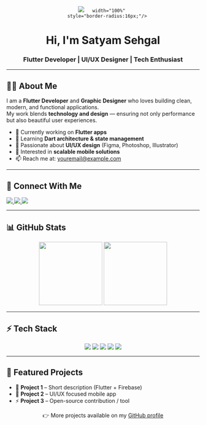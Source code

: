 <!-- Banner -->
<p align="center">
  <img src= ![💫](https://github.com/user-attachments/assets/2236c847-1f7b-4170-971c-cc060d4dd2c8)

       width="100%" 
       style="border-radius:16px;"/>
</p>

<h1 align="center">Hi, I'm <strong>Satyam Sehgal</strong></h1>
<h3 align="center">Flutter Developer | UI/UX Designer | Tech Enthusiast</h3>

---

## 🧑‍💻 About Me
I am a **Flutter Developer** and **Graphic Designer** who loves building clean, modern, and functional applications.  
My work blends **technology and design** — ensuring not only performance but also beautiful user experiences.  

- 🔭 Currently working on **Flutter apps**  
- 🌱 Learning **Dart architecture & state management**  
- 🎨 Passionate about **UI/UX design** (Figma, Photoshop, Illustrator)  
- 🚀 Interested in **scalable mobile solutions**  
- 📫 Reach me at: [youremail@example.com](mailto:youremail@example.com)  

---

## 🔗 Connect With Me
<p align="left">
  <a href="https://linkedin.com/in/yourusername" target="_blank">
    <img src="https://img.shields.io/badge/LinkedIn-0A66C2?style=for-the-badge&logo=linkedin&logoColor=white"/>
  </a>
  <a href="mailto:youremail@example.com" target="_blank">
    <img src="https://img.shields.io/badge/Email-D14836?style=for-the-badge&logo=gmail&logoColor=white"/>
  </a>
  <a href="https://your-portfolio.com" target="_blank">
    <img src="https://img.shields.io/badge/Portfolio-333?style=for-the-badge&logo=firefox&logoColor=white"/>
  </a>
</p>

---

## 📊 GitHub Stats
<p align="center">
  <img src="https://github-readme-stats.vercel.app/api?username=satyamsehgal&show_icons=true&theme=radical&border_radius=12" height="165"/>
  <img src="https://github-readme-streak-stats.herokuapp.com/?user=satyamsehgal&theme=radical&border_radius=12" height="165"/>
</p>

---

## ⚡ Tech Stack
<p align="center">
  <img src="https://img.shields.io/badge/Dart-0175C2?style=for-the-badge&logo=dart&logoColor=white"/>
  <img src="https://img.shields.io/badge/Flutter-02569B?style=for-the-badge&logo=flutter&logoColor=white"/>
  <img src="https://img.shields.io/badge/Figma-F24E1E?style=for-the-badge&logo=figma&logoColor=white"/>
  <img src="https://img.shields.io/badge/Photoshop-31A8FF?style=for-the-badge&logo=adobe-photoshop&logoColor=white"/>
  <img src="https://img.shields.io/badge/Illustrator-FF9A00?style=for-the-badge&logo=adobe-illustrator&logoColor=white"/>
</p>

---

## 📌 Featured Projects
- 🚀 **Project 1** – Short description (Flutter + Firebase)  
- 🎨 **Project 2** – UI/UX focused mobile app  
- ⚡ **Project 3** – Open-source contribution / tool  

<p align="center">👉 More projects available on my <a href="https://github.com/satyamsehgal">GitHub profile</a></p>
